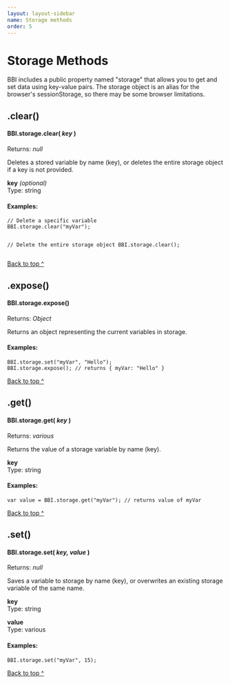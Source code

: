 ```yaml
---
layout: layout-sidebar
name: Storage methods
order: 5
---
```


# Storage Methods

BBI includes a public property named "storage" that allows you to get and set data using key-value pairs. The storage object is an alias for the browser's sessionStorage, so there may be some browser limitations.

## .clear()
<div id="method-storage-clear" class="panel-wrapper">
	<div class="panel panel-primary">
		<div class="panel-heading">
			<h4 class="panel-title">BBI.storage.clear( <em>key</em> )</h4>
			<div class="panel-subtitle">Returns: <em>null</em></div>
		</div>
		<div class="panel-body">
			<p>Deletes a stored variable by name (key), or deletes the entire storage object if a key is not provided.</p>
			<div class="well">
				<p>
					<strong>key</strong> <em>(optional)</em><br>
					<span class="text-muted">Type: string</span><br>
				</p>
			</div>
			<h4>Examples:</h4>
            <pre class="line-numbers"><code class="language-javascript">// Delete a specific variable
BBI.storage.clear("myVar");

// Delete the entire storage object
BBI.storage.clear();</code></pre>
		</div>
	</div>
	<p class="back-to-top"><a href="#top">Back to top ^</a></p>
</div>

## .expose()

<div id="method-storage-expose" class="panel-wrapper">
	<div class="panel panel-primary">
		<div class="panel-heading">
			<h4 class="panel-title">BBI.storage.expose()</h4>
			<div class="panel-subtitle">Returns: <em>Object</em></div>
		</div>
		<div class="panel-body">
			<p>Returns an object representing the current variables in storage.</p>
			<h4>Examples:</h4>
            <pre class="line-numbers"><code class="language-javascript">BBI.storage.set("myVar", "Hello");
BBI.storage.expose(); // returns { myVar: "Hello" }</code></pre>
		</div>
	</div>
	<p class="back-to-top"><a href="#top">Back to top ^</a></p>
</div>

## .get()

<div id="method-storage-clear" class="panel-wrapper">
	<div class="panel panel-primary">
		<div class="panel-heading">
			<h4 class="panel-title">BBI.storage.get( <em>key</em> )</h4>
			<div class="panel-subtitle">Returns: <em>various</em></div>
		</div>
		<div class="panel-body">
			<p>Returns the value of a storage variable by name (key).</p>
			<div class="well">
				<p>
					<strong>key</strong><br>
					<span class="text-muted">Type: string</span><br>
				</p>
			</div>
			<h4>Examples:</h4>
            <pre class="line-numbers"><code class="language-javascript">var value = BBI.storage.get("myVar"); // returns value of myVar</code></pre>
		</div>
	</div>
	<p class="back-to-top"><a href="#top">Back to top ^</a></p>
</div>

## .set()

<div id="method-storage-set" class="panel-wrapper">
	<div class="panel panel-primary">
		<div class="panel-heading">
			<h4 class="panel-title">BBI.storage.set( <em>key, value</em> )</h4>
			<div class="panel-subtitle">Returns: <em>null</em></div>
		</div>
		<div class="panel-body">
			<p>Saves a variable to storage by name (key), or overwrites an existing storage variable of the same name.</p>
			<div class="well">
				<p>
					<strong>key</strong><br>
					<span class="text-muted">Type: string</span><br>
				</p>
				<p>
					<strong>value</strong><br>
					<span class="text-muted">Type: various</span><br>
				</p>
			</div>
			<h4>Examples:</h4>
            <pre class="line-numbers"><code class="language-javascript">BBI.storage.set("myVar", 15);</code></pre>
		</div>
	</div>
	<p class="back-to-top"><a href="#top">Back to top ^</a></p>
</div>
